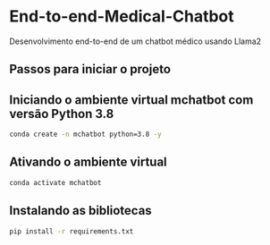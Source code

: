 # End-to-end-Medical-Chatbot
Desenvolvimento end-to-end de um chatbot médico usando Llama2

## Passos para iniciar o projeto


## Iniciando o ambiente virtual mchatbot com versão Python 3.8
```zsh
conda create -n mchatbot python=3.8 -y
```

## Ativando o ambiente virtual
```zsh
conda activate mchatbot
```

## Instalando as bibliotecas
```zsh
pip install -r requirements.txt
```

